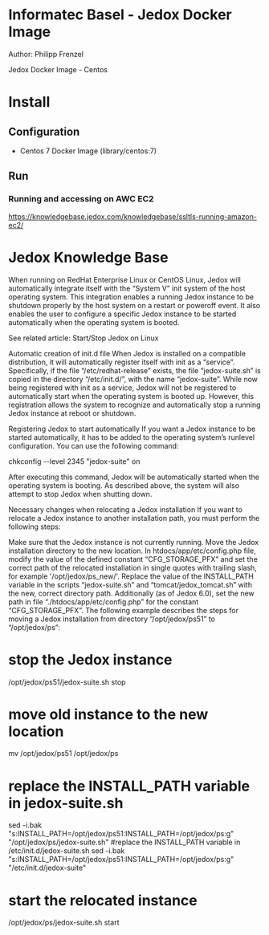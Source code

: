 # Informatec Basel - Jedox Docker Image

Author: Philipp Frenzel

Jedox Docker Image - Centos

# Install

## Configuration

* Centos 7 Docker Image (library/centos:7)

## Run

### Running and accessing on AWC EC2

https://knowledgebase.jedox.com/knowledgebase/ssltls-running-amazon-ec2/




# Jedox Knowledge Base

When running on RedHat Enterprise Linux or CentOS Linux, Jedox will automatically integrate itself with the “System V” init system of the host operating system. This integration enables a running Jedox instance to be shutdown properly by the host system on a restart or poweroff event. It also enables the user to configure a specific Jedox instance to be started automatically when the operating system is booted.

See related article: Start/Stop Jedox on Linux

Automatic creation of init.d file
When Jedox is installed on a compatible distribution, it will automatically register itself with init as a “service”. Specifically, if the file “/etc/redhat-release” exists, the file “jedox-suite.sh” is copied in the directory “/etc/init.d/”, with the name “jedox-suite”. While now being registered with init as a service, Jedox will not be registered to automatically start when the operating system is booted up. However, this registration allows the system to recognize and automatically stop a running Jedox instance at reboot or shutdown.

Registering Jedox to start automatically
If you want a Jedox instance to be started automatically, it has to be added to the operating system’s runlevel configuration. You can use the following command:

chkconfig --level 2345 "jedox-suite" on

After executing this command, Jedox will be automatically started when the operating system is booting. As described above, the system will also attempt to stop Jedox when shutting down.

Necessary changes when relocating a Jedox installation
If you want to relocate a Jedox instance to another installation path, you must perform the following steps:

Make sure that the Jedox instance is not currently running.
Move the Jedox installation directory to the new location.
In htdocs/app/etc/config.php file, modify the value of the defined constant “CFG_STORAGE_PFX” and set the correct path of the relocated installation in single quotes with trailing slash, for example '/opt/jedox/ps_new/'.
Replace the value of the INSTALL_PATH variable in the scripts “jedox-suite.sh” and “tomcat/jedox_tomcat.sh” with the new, correct directory path. Additionally (as of Jedox 6.0), set the new path in file “./htdocs/app/etc/config.php” for the constant “CFG_STORAGE_PFX”.
 The following example describes the steps for moving a Jedox installation from directory “/opt/jedox/ps51” to “/opt/jedox/ps”:

# stop the Jedox instance
 /opt/jedox/ps51/jedox-suite.sh stop
 # move old instance to the new location
 mv /opt/jedox/ps51 /opt/jedox/ps
 # replace the INSTALL_PATH variable in jedox-suite.sh
 sed -i.bak "s:INSTALL_PATH=/opt/jedox/ps51:INSTALL_PATH=/opt/jedox/ps:g" "/opt/jedox/ps/jedox-suite.sh"
 #replace the INSTALL_PATH variable in /etc/init.d/jedox-suite.sh
 sed -i.bak "s:INSTALL_PATH=/opt/jedox/ps51:INSTALL_PATH=/opt/jedox/ps:g" "/etc/init.d/jedox-suite"
 # start the relocated instance
 /opt/jedox/ps/jedox-suite.sh start